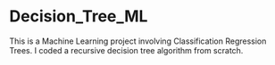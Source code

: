 # Decision_Tree_ML
This is a Machine Learning project involving Classification Regression Trees. I coded a recursive decision tree algorithm from scratch.
